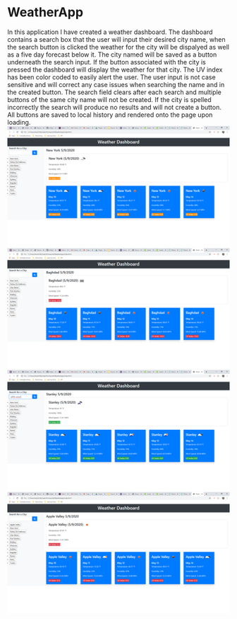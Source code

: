 # WeatherApp
In this application I have created a weather dashboard. The dashboard contains a search box that the user will input their desired city name, when the search button is clicked the weather for the city will be dispalyed as well as a five day forecast below it. The city named will be saved as a button underneath the search input. If the button associated with the city is pressed the dashboard will display the weather for that city. The UV index has been color coded to easily alert the user. The user input is not case sensitive and will correct any case issues when searching the name and in the created button. The search field clears after each search and multiple buttons of the same city name will not be created. If the city is spelled incorrectly the search will produce no results and will not create a button. All buttons are saved to local history and rendered onto the page upon loading.
![screenshot](./readMePictures/WeatherDashboard1.png)
![screenshot](./readMePictures/WeatherDashboard2.png)
![screenshot](./readMePictures/WeatherDashboard3.png)
![screenshot](./readMePictures/WeatherDashboard4.png)